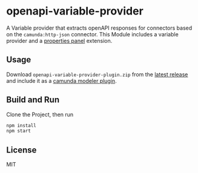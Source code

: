 # openapi-variable-provider

A Variable provider that extracts openAPI responses for connectors based on the `camunda:http-json` connector.
This Module includes a variable provider and a [properties panel](https://github.com/bpmn-io/bpmn-js-properties-panel) extension.

## Usage

Download `openapi-variable-provider-plugin.zip` from the [latest release](https://github.com/marstamm/connector-openAPI-data-provider/releases) and include it as a [camunda modeler plugin](https://docs.camunda.io/docs/components/modeler/desktop-modeler/plugins/#plugging-into-camunda-modeler).

## Build and Run

Clone the Project, then run

```sh
npm install
npm start
```

## License

MIT
